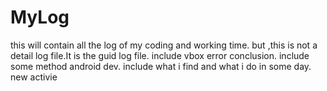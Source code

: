 MyLog
=====
this will contain all the log of my coding and working time.
  but ,this is not a detail log file.It is the guid log file.
  include vbox error conclusion.
  include some method android dev.
  include what i find and what i do in some day.
new activie
